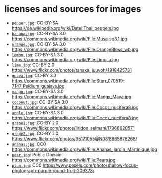 # licenses and sources for images
* [`pepper.jpg`](pepper.jpg): CC-BY-SA https://de.wikipedia.org/wiki/Datei:Thai_peppers.jpg
* [`banana.jpg`](banana.jpg): CC-BY-SA 3.0 https://commons.wikimedia.org/wiki/File:Musa-sp3.1.jpg
* [`orange.jpg`](orange.jpg): CC-BY-SA 3.0 https://commons.wikimedia.org/wiki/File:OrangeBloss_wb.jpg
* [`lemon.jpg`](lemon.jpg): CC-BY-SA 3.0 https://commons.wikimedia.org/wiki/File:Limonu.jpg
* [`lime.jpg`](lime.jpg): CC-BY 2.0 https://www.flickr.com/photos/tanaka_juuyoh/4918425731
* [`guava.jpg`](guava.jpg): CC-BY 3.0 https://commons.wikimedia.org/wiki/File:Starr_070519-7147_Psidium_guajava.jpg
* [`mango.jpg`](mango.jpg): CC-BY-SA 3.0 https://commons.wikimedia.org/wiki/File:Mango_Maya.jpg
* [`coconut.jpg`](coconut.jpg): CC-BY-SA 3.0 https://commons.wikimedia.org/wiki/File:Cocos_nucifera8.jpg
* [`apple.jpg`](apple.jpg): CC-BY-SA 3.0 https://commons.wikimedia.org/wiki/File:Cocos_nucifera8.jpg
* [`grape1.jpg`](grape1.jpg): CC-BY 2.0 https://www.flickr.com/photos/liridon_selmani/17968620571
* [`grape2.jpg`](grape2.jpg): CC-BY 2.0 https://www.flickr.com/photos/95171055@N08/8665878268/
* [`ananas.jpg`](ananas.jpg): CC0 https://commons.wikimedia.org/wiki/File:Ananas_jardin_Martinique.jpg
* [`pear.jpg`](pear.jpg): Public Domain https://commons.wikimedia.org/wiki/File:Pears.jpg
* [`plum.jpg`](plum.jpg): CC0 https://www.pexels.com/photo/shallow-focus-photograph-purple-round-fruit-209378/



